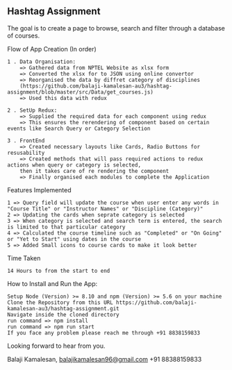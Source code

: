 
## Hashtag Assignment

The goal is to create a page to browse, search and filter through a database of courses.

Flow of App Creation (In order)


    1 . Data Organisation:
        => Gathered data from NPTEL Website as xlsx form
        => Converted the xlsx for to JSON using online convertor
        => Reorganised the data by diffret category of disciplines 
        (https://github.com/balaji-kamalesan-au3/hashtag-assignment/blob/master/src/Data/get_courses.js)
        => Used this data with redux
    
    2 . SetUp Redux:
        => Supplied the required data for each component using redux
        => This ensures the rerendering of component based on certain events like Search Query or Category Selection
    
    3 . FrontEnd
        => Created necessary layouts like Cards, Radio Buttons for resusability
        => Created methods that will pass required actions to redux actions when query or category is selected,
        then it takes care of re rendering the component
        => Finally organised each modules to complete the Application

Features Implemented

    1 => Query field will update the course when user enter any words in "Course Title" or "Instructor Names" or "Discipline (Category)"
    2 => Updating the cards when seprate category is selected
    3 => When category is selected and search term is entered, the search is limited to that particular category
    4 => Calculated the course timeline such as "Completed" or "On Going" or "Yet to Start" using dates in the course
    5 => Added Small icons to course cards to make it look better

Time Taken

    14 Hours to from the start to end


How to Install and Run the App:

    Setup Node (Version) >= 8.10 and npm (Version) >= 5.6 on your machine
    Clone the Repository from this URL https://github.com/balaji-kamalesan-au3/hashtag-assignment.git
    Navigate inside the cloned directory
    run command => npm install
    run command => npm run start
    If you face any problem please reach me through +91 8838159833


Looking forward to hear from you.

Balaji Kamalesan,
balajikamalesan96@gmail.com
+91 88388159833
